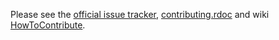 Please see the [official issue tracker], [contributing.rdoc] and wiki [HowToContribute].

[official issue tracker]: https://bugs.ruby-lang.org
[contributing.rdoc]: https://github.com/ruby/ruby/blob/master/doc/contributing.rdoc
[HowToContribute]: https://bugs.ruby-lang.org/projects/ruby/wiki/HowToContribute
